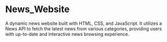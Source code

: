 # News_Website
A dynamic news website built with HTML, CSS, and JavaScript. It utilizes a News API to fetch the latest news from various categories, providing users with up-to-date and interactive news browsing experience.

